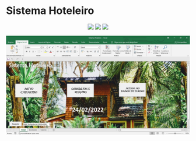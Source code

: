 # Sistema Hoteleiro
<p align="center">
  <img src="https://img.shields.io/static/v1?label=VBA&message=MsExcel&color=green&style=for-the-badge&logo=microsoftoffice"/>
  <img src="http://img.shields.io/static/v1?label=SIZE&message=1.5 MB&color=blue&style=for-the-badge"/>
  <img src="http://img.shields.io/static/v1?label=STATUS&message=CONCLUIDO&color=GREEN&style=for-the-badge"/>
</p>

<img src="https://github.com/almeidastor/VBAs/blob/main/Sistema%20Hoteleiro/README-repository/cover.jpg">
